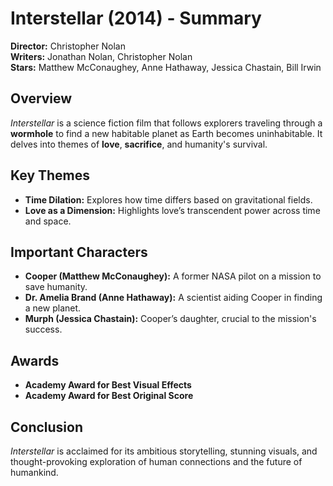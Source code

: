 # Interstellar (2014) - Summary

**Director:** Christopher Nolan  
**Writers:** Jonathan Nolan, Christopher Nolan  
**Stars:** Matthew McConaughey, Anne Hathaway, Jessica Chastain, Bill Irwin

## Overview

*Interstellar* is a science fiction film that follows explorers traveling through a **wormhole** to find a new habitable planet as Earth becomes uninhabitable. It delves into themes of **love**, **sacrifice**, and humanity's survival.

## Key Themes

- **Time Dilation:** Explores how time differs based on gravitational fields.
- **Love as a Dimension:** Highlights love’s transcendent power across time and space.

## Important Characters

- **Cooper (Matthew McConaughey):** A former NASA pilot on a mission to save humanity.
- **Dr. Amelia Brand (Anne Hathaway):** A scientist aiding Cooper in finding a new planet.
- **Murph (Jessica Chastain):** Cooper’s daughter, crucial to the mission's success.

## Awards

- **Academy Award for Best Visual Effects**
- **Academy Award for Best Original Score**

## Conclusion

*Interstellar* is acclaimed for its ambitious storytelling, stunning visuals, and thought-provoking exploration of human connections and the future of humankind.

